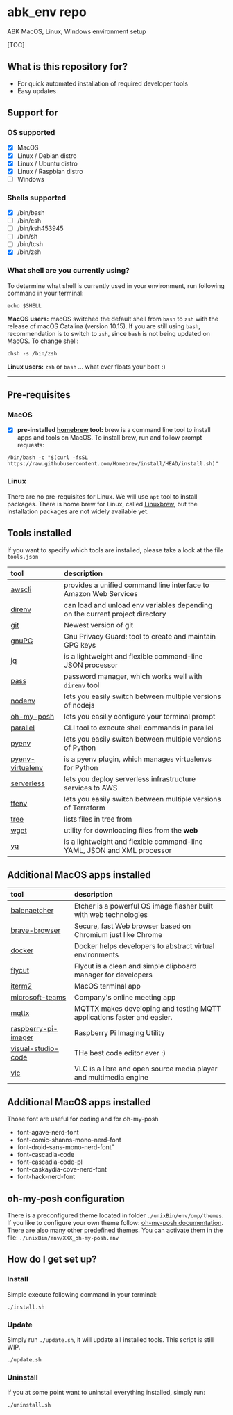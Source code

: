 # abk_env repo
ABK MacOS, Linux, Windows environment setup

[TOC]


## What is this repository for?

* For quick automated installation of required developer tools
* Easy updates


## Support for
### OS supported
- [x] MacOS
- [x] Linux / Debian distro
- [x] Linux / Ubuntu distro
- [x] Linux / Raspbian distro
- [ ] Windows

### Shells supported
- [x] /bin/bash
- [ ] /bin/csh
- [ ] /bin/ksh453945
- [ ] /bin/sh
- [ ] /bin/tcsh
- [x] /bin/zsh

### What shell are you currently using?
To determine what shell is currently used in your environment, run following command in your terminal:
```shell
echo $SHELL
```
<b>MacOS users:</b> macOS switched the default shell from <code>bash</code> to <code>zsh</code> with the release of macOS Catalina (version 10.15). If you are still using <code>bash</code>, recommendation is to switch to <code>zsh</code>, since <code>bash</code> is not being updated on MacOS. To change shell:
```shell
chsh -s /bin/zsh
```
<b>Linux users:</b> <code>zsh</code> or <code>bash</code> ... what ever floats your boat :)

****
## Pre-requisites
### MacOS
- [x] <b>pre-installed [homebrew](https://brew.sh/) tool:</b> brew is a command line tool to install apps and tools on MacOS. To install brew, run and follow prompt requests:
```shell
/bin/bash -c "$(curl -fsSL https://raw.githubusercontent.com/Homebrew/install/HEAD/install.sh)"
```

### Linux
There are no pre-requisites for Linux. We will use <code>apt</code> tool to install packages. There is home brew for Linux, called [Linuxbrew](https://docs.brew.sh/Homebrew-on-Linux), but the installation packages are not widely available yet.


## Tools installed
If you want to specify which tools are installed, please take a look at the file <code>tools.json</code>

| tool                                                          | description                                                                  |
| :------------------------------------------------------------ | :--------------------------------------------------------------------------- |
| [awscli](https://github.com/aws/aws-cli)                      | provides a unified command line interface to Amazon Web Services             |
| [direnv](https://github.com/direnv/direnv)                    | can load and unload env variables depending on the current project directory |
| [git](https://github.com/git/git)                             | Newest version of git                                                        |
| [gnuPG](https://github.com/gpg/gnupg)                         | Gnu Privacy Guard: tool to create and maintain GPG keys                      |
| [jq](https://github.com/jqlang/jq)                            | is a lightweight and flexible command-line JSON processor                    |
| [pass](https://www.passwordstore.org)                         | password manager, which works well with <code>direnv</code> tool             |
| [nodenv](https://github.com/nodenv/nodenv)                    | lets you easily switch between multiple versions of nodejs                   |
| [oh-my-posh](https://ohmyposh.dev/)                           | lets you easiliy configure your terminal prompt                              |
| [parallel](https://github.com/flesler/parallel)               | CLI tool to execute shell commands in parallel                               |
| [pyenv](https://github.com/pyenv/pyenv)                       | lets you easily switch between multiple versions of Python                   |
| [pyenv-virtualenv](https://github.com/pyenv/pyenv-virtualenv) | is a pyenv plugin, which manages virtualenvs for Python                      |
| [serverless](https://www.serverless.com/framework/docs)       | lets you deploy serverless infrastructure services to AWS                    |
| [tfenv](https://github.com/tfutils/tfenv)                     | lets you easily switch between multiple versions of Terraform                |
| [tree](https://linuxhandbook.com/tree-command/)               | lists files in tree from                                                     |
| [wget](https://linuxize.com/post/wget-command-examples/)      | utility for downloading files from the **web**                               |
| [yq](https://github.com/mikefarah/yq)                         | is a lightweight and flexible command-line YAML, JSON and XML processor      |


## Additional MacOS apps installed

| tool                                                               | description                                                             |
| :----------------------------------------------------------------- | :---------------------------------------------------------------------- |
| [balenaetcher](https://github.com/balena-io/etcher)                | Etcher is a powerful OS image flasher built with web technologies       |
| [brave-browser](https://github.com/brave/brave-browser)            | Secure, fast Web browser based on Chromium just like Chrome             |
| [docker](https://github.com/docker)                                | Docker helps developers to abstract virtual environments                |
| [flycut](https://github.com/TermiT/Flycut)                         | Flycut is a clean and simple clipboard manager for developers           |
| [iterm2](https://github.com/gnachman/iTerm2)                       | MacOS terminal app                                                      |
| [microsoft-teams](https://www.microsoft.com/en-us/microsoft-teams) | Company's online meeting app                                            |
| [mqttx](https://mqttx.app/)                                        | MQTTX makes developing and testing MQTT applications faster and easier. |
| [raspberry-pi-imager](https://github.com/raspberrypi/rpi-imager)   | Raspberry Pi Imaging Utility                                            |
| [visual-studio-code](https://github.com/microsoft/vscode)          | THe best code editor ever :)                                            |
| [vlc](https://github.com/videolan/vlc)                             | VLC is a libre and open source media player and multimedia engine       |


## Additional MacOS apps installed

Those font are useful for coding and for oh-my-posh
- font-agave-nerd-font
- font-comic-shanns-mono-nerd-font
- font-droid-sans-mono-nerd-font"
- font-cascadia-code
- font-cascadia-code-pl
- font-caskaydia-cove-nerd-font
- font-hack-nerd-font


## oh-my-posh configuration
There is a preconfigured theme located in folder <code>./unixBin/env/omp/themes</code>. If you like to configure your own theme follow: [oh-my-posh documentation](https://ohmyposh.dev/docs). There are also many other predefined themes. You can activate them in the file: <code>./unixBin/env/XXX_oh-my-posh.env</code>


## How do I get set up?
### Install
Simple execute following command in your terminal:
```shell
./install.sh
```

### Update
Simply run <code>./update.sh</code>, it will update all installed tools. This script is still WIP.
```shell
./update.sh
```

### Uninstall
If you at some point want to uninstall everything installed, simply run:
```shell
./uninstall.sh
```

